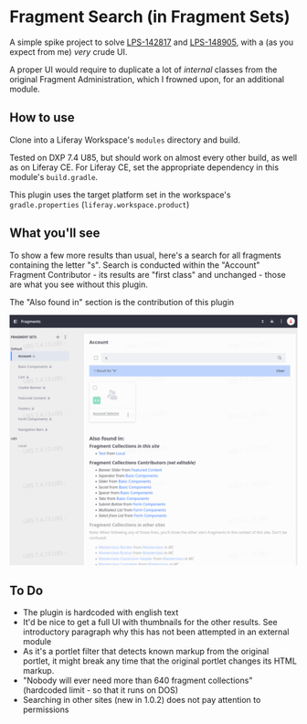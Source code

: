 # Fragment Search (in Fragment Sets)

A simple spike project to solve [LPS-142817](https://liferay.atlassian.net/browse/LPS-142817) and [LPS-148905](https://liferay.atlassian.net/browse/LPS-148905), with a (as you expect from me) _very_ crude UI.

A proper UI would require to duplicate a lot of _internal_ classes from the original Fragment Administration, which I frowned upon, for an additional module. 

## How to use

Clone into a Liferay Workspace's `modules` directory and build. 

Tested on DXP 7.4 U85, but should work on almost every other build, as well as on Liferay CE.  For Liferay CE, set the appropriate dependency in this module's `build.gradle`. 

This plugin uses the target platform set in the workspace's `gradle.properties` (`liferay.workspace.product`)

## What you'll see

To show a few more results than usual, here's a search for all fragments containing the letter "s". Search is conducted within the "Account" Fragment Contributor - its
results are "first class" and unchanged - those are what you see without this plugin.

The "Also found in" section is the contribution of this plugin 

![The Fragment Search UI](./fragment-search-ui.png)

## To Do

* The plugin is hardcoded with english text
* It'd be nice to get a full UI with thumbnails for the other results. See introductory paragraph why this has not been attempted in an external module
* As it's a portlet filter that detects known markup from the original portlet, it might break any time that the original portlet changes its HTML markup.
* "Nobody will ever need more than 640 fragment collections" (hardcoded limit - so that it runs on DOS)
* Searching in other sites (new in 1.0.2) does not pay attention to permissions